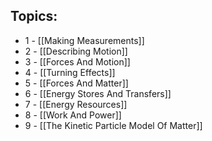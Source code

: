 ## Topics:
- 1 - [[Making Measurements]]
- 2 - [[Describing Motion]]
- 3 - [[Forces And Motion]]
- 4 - [[Turning Effects]]
- 5 - [[Forces And Matter]]
- 6 - [[Energy Stores And Transfers]]
- 7 - [[Energy Resources]]
- 8 - [[Work And Power]]
- 9 - [[The Kinetic Particle Model Of Matter]]